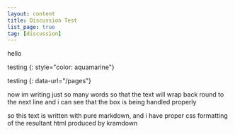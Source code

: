 ```yaml
---
layout: content
title: Discussion Test
list_page: true
tag: [discussion]
---
```


hello

testing
{: style="color: aquamarine"}

testing
{: data-url="/pages"}

now im writing just so many words so that the text will wrap back round to the next line and i can see that the box is being handled properly

so this text is written with pure markdown, and i have proper css formatting of the resultant html produced by kramdown